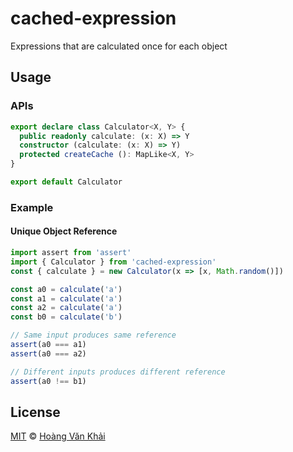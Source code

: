 # cached-expression

Expressions that are calculated once for each object

## Usage

### APIs

```typescript
export declare class Calculator<X, Y> {
  public readonly calculate: (x: X) => Y
  constructor (calculate: (x: X) => Y)
  protected createCache (): MapLike<X, Y>
}

export default Calculator
```

### Example

#### Unique Object Reference

```javascript
import assert from 'assert'
import { Calculator } from 'cached-expression'
const { calculate } = new Calculator(x => [x, Math.random()])

const a0 = calculate('a')
const a1 = calculate('a')
const a2 = calculate('a')
const b0 = calculate('b')

// Same input produces same reference
assert(a0 === a1)
assert(a0 === a2)

// Different inputs produces different reference
assert(a0 !== b1)
```

## License

[MIT](https://git.io/vhaEz) © [Hoàng Văn Khải](https://github.com/KSXGitHub)
